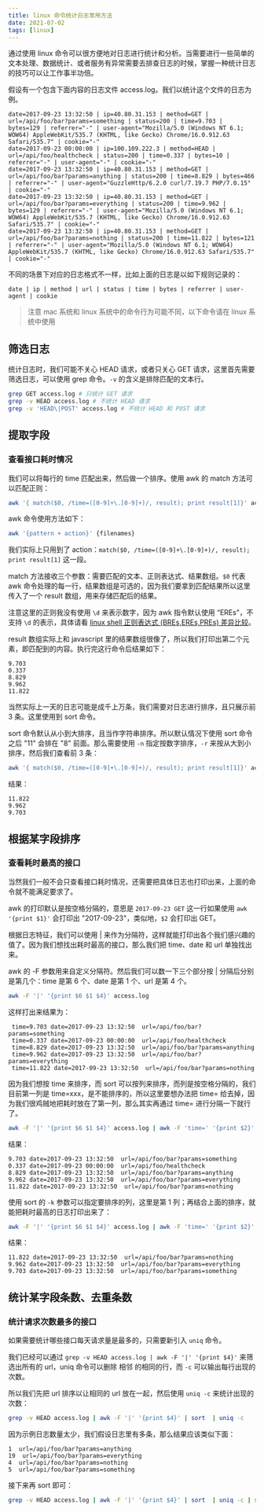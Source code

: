 ```yaml
---
title: linux 命令统计日志常用方法
date: 2021-07-02
tags: [linux]
---
```


通过使用 linux 命令可以很方便地对日志进行统计和分析。当需要进行一些简单的文本处理、数据统计、或者服务有异常需要去排查日志的时候，掌握一种统计日志的技巧可以让工作事半功倍。

<!-- more -->

假设有一个包含下面内容的日志文件 access.log。我们以统计这个文件的日志为例。

```
date=2017-09-23 13:32:50 | ip=40.80.31.153 | method=GET | url=/api/foo/bar?params=something | status=200 | time=9.703 | bytes=129 | referrer="-" | user-agent="Mozilla/5.0 (Windows NT 6.1; WOW64) AppleWebKit/535.7 (KHTML, like Gecko) Chrome/16.0.912.63 Safari/535.7" | cookie="-"
date=2017-09-23 00:00:00 | ip=100.109.222.3 | method=HEAD | url=/api/foo/healthcheck | status=200 | time=0.337 | bytes=10 | referrer="-" | user-agent="-" | cookie="-"
date=2017-09-23 13:32:50 | ip=40.80.31.153 | method=GET | url=/api/foo/bar?params=anything | status=200 | time=8.829 | bytes=466 | referrer="-" | user-agent="GuzzleHttp/6.2.0 curl/7.19.7 PHP/7.0.15" | cookie="-"
date=2017-09-23 13:32:50 | ip=40.80.31.153 | method=GET | url=/api/foo/bar?params=everything | status=200 | time=9.962 | bytes=129 | referrer="-" | user-agent="Mozilla/5.0 (Windows NT 6.1; WOW64) AppleWebKit/535.7 (KHTML, like Gecko) Chrome/16.0.912.63 Safari/535.7" | cookie="-"
date=2017-09-23 13:32:50 | ip=40.80.31.153 | method=GET | url=/api/foo/bar?params=nothing | status=200 | time=11.822 | bytes=121 | referrer="-" | user-agent="Mozilla/5.0 (Windows NT 6.1; WOW64) AppleWebKit/535.7 (KHTML, like Gecko) Chrome/16.0.912.63 Safari/535.7" | cookie="-"
```

不同的场景下对应的日志格式不一样，比如上面的日志是以如下规则记录的：

```
date | ip | method | url | status | time | bytes | referrer | user-agent | cookie
```

> 注意 mac 系统和 linux 系统中的命令行为可能不同，以下命令请在 linux 系统中使用

## 筛选日志

统计日志时，我们可能不关心 HEAD 请求，或者只关心 GET 请求，这里首先需要筛选日志，可以使用 grep 命令。`-v` 的含义是排除匹配的文本行。

```sh
grep GET access.log # 只统计 GET 请求
grep -v HEAD access.log # 不统计 HEAD 请求
grep -v 'HEAD\|POST' access.log # 不统计 HEAD 和 POST 请求
```

## 提取字段

### 查看接口耗时情况

我们可以将每行的 time 匹配出来，然后做一个排序。使用 awk 的 match 方法可以匹配正则：

```sh
awk '{ match($0, /time=([0-9]+\.[0-9]+)/, result); print result[1]}' access.log
```

awk 命令使用方法如下：

```sh
awk '{pattern + action}' {filenames}
```

我们实际上只用到了 action：`match($0, /time=([0-9]+\.[0-9]+)/, result); print result[1]` 这一段。

match 方法接收三个参数：需要匹配的文本、正则表达式、结果数组。`$0` 代表 awk 命令处理的每一行，结果数组是可选的，因为我们要拿到匹配结果所以这里传入了一个 result 数组，用来存储匹配后的结果。

注意这里的正则我没有使用 `\d` 来表示数字，因为 awk 指令默认使用 “EREs"，不支持 `\d` 的表示，具体请看 [linux shell 正则表达式 (BREs,EREs,PREs) 差异比较](http://www.cnblogs.com/chengmo/archive/2010/10/10/1847287.html)。

result 数组实际上和 javascript 里的结果数组很像了，所以我们打印出第二个元素，即匹配到的内容。执行完这行命令后结果如下：

```
9.703
0.337
8.829
9.962
11.822
```

当然实际上一天的日志可能是成千上万条，我们需要对日志进行排序，且只展示前 3 条。这里使用到 sort 命令。

sort 命令默认从小到大排序，且当作字符串排序。所以默认情况下使用 sort 命令之后 "11" 会排在 "8" 前面。那么需要使用 `-n` 指定按数字排序，`-r` 来按从大到小排序，然后我们查看前 3 条：

```sh
awk '{ match($0, /time=([0-9]+\.[0-9]+)/, result); print result[1]}' access.log | sort -rn | head -3
```

结果：

```
11.822
9.962
9.703
```

## 根据某字段排序

### 查看耗时最高的接口

当然我们一般不会只查看接口耗时情况，还需要把具体日志也打印出来，上面的命令就不能满足要求了。

awk 的打印默认是按空格分隔的，意思是 `2017-09-23 GET` 这一行如果使用 `awk '{print $1}'` 会打印出 "2017-09-23"，类似地，`$2` 会打印出 GET。

根据日志特征，我们可以使用 | 来作为分隔符，这样就能打印出各个我们感兴趣的值了。因为我们想找出耗时最高的接口，那么我们把 time、date 和 url 单独找出来。

awk 的 -F 参数用来自定义分隔符。然后我们可以数一下三个部分按 | 分隔后分别是第几个：time 是第 6 个、date 是第 1 个、url 是第 4 个。

```sh
awk -F '|' '{print $6 $1 $4}' access.log
```

这样打出来结果为：

```
 time=9.703 date=2017-09-23 13:32:50  url=/api/foo/bar?params=something
 time=0.337 date=2017-09-23 00:00:00  url=/api/foo/healthcheck
 time=8.829 date=2017-09-23 13:32:50  url=/api/foo/bar?params=anything
 time=9.962 date=2017-09-23 13:32:50  url=/api/foo/bar?params=everything
 time=11.822 date=2017-09-23 13:32:50  url=/api/foo/bar?params=nothing
```

因为我们想按 time 来排序，而 sort 可以按列来排序，而列是按空格分隔的，我们目前第一列是 time=xxx，是不能排序的，所以这里要想办法把 time= 给去掉，因为我们很鸡贼地把耗时放在了第一列，那么其实再通过 time= 进行分隔一下就行了。

```sh
awk -F '|' '{print $6 $1 $4}' access.log | awk -F 'time=' '{print $2}'
```

结果：

```
9.703 date=2017-09-23 13:32:50  url=/api/foo/bar?params=something
0.337 date=2017-09-23 00:00:00  url=/api/foo/healthcheck
8.829 date=2017-09-23 13:32:50  url=/api/foo/bar?params=anything
9.962 date=2017-09-23 13:32:50  url=/api/foo/bar?params=everything
11.822 date=2017-09-23 13:32:50  url=/api/foo/bar?params=nothing
```

使用 sort 的 `-k` 参数可以指定要排序的列，这里是第 1 列；再结合上面的排序，就能把耗时最高的日志打印出来了：

```sh
awk -F '|' '{print $6 $1 $4}' access.log | awk -F 'time=' '{print $2}' | sort -k1nr | head -3
```

结果：

```
11.822 date=2017-09-23 13:32:50  url=/api/foo/bar?params=nothing
9.962 date=2017-09-23 13:32:50  url=/api/foo/bar?params=everything
9.703 date=2017-09-23 13:32:50  url=/api/foo/bar?params=something
```

## 统计某字段条数、去重条数

### 统计请求次数最多的接口

如果需要统计哪些接口每天请求量是最多的，只需要新引入 `uniq` 命令。

我们已经可以通过 `grep -v HEAD access.log | awk -F '|' '{print $4}'` 来筛选出所有的 url，uniq 命令可以删除 相邻 的相同的行，而 `-c` 可以输出每行出现的次数。

所以我们先把 url 排序以让相同的 url 放在一起，然后使用 `uniq -c` 来统计出现的次数：

```sh
grep -v HEAD access.log | awk -F '|' '{print $4}' | sort  | uniq -c
```

因为示例日志数量太少，我们假设日志里有多条，那么结果应该类似下面：

```
1  url=/api/foo/bar?params=anything
19  url=/api/foo/bar?params=everything
4  url=/api/foo/bar?params=nothing
5  url=/api/foo/bar?params=something
```

接下来再 sort 即可：

```sh
grep -v HEAD access.log | awk -F '|' '{print $4}' | sort  | uniq -c | sort -k1nr | head -10
```
